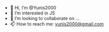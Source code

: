 - 👋 Hi, I’m @Yunis2000
- 👀 I’m interested in JS
- 💞️ I’m looking to collaborate on ...
- 📫 How to reach me: yunis2000@gmail.com

<!---
Yunis2000/Yunis2000 is a ✨ special ✨ repository because its `README.md` (this file) appears on your GitHub profile.
You can click the Preview link to take a look at your changes.
--->
